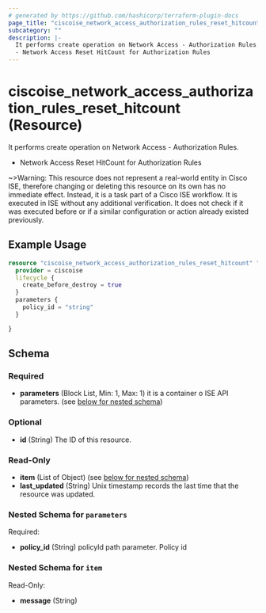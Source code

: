 ```yaml
---
# generated by https://github.com/hashicorp/terraform-plugin-docs
page_title: "ciscoise_network_access_authorization_rules_reset_hitcount Resource - terraform-provider-ciscoise"
subcategory: ""
description: |-
  It performs create operation on Network Access - Authorization Rules.
  - Network Access Reset HitCount for Authorization Rules
---
```


# ciscoise_network_access_authorization_rules_reset_hitcount (Resource)

It performs create operation on Network Access - Authorization Rules.
- Network Access Reset HitCount for Authorization Rules

~>Warning: This resource does not represent a real-world entity in Cisco ISE, therefore changing or deleting this resource on its own has no immediate effect. Instead, it is a task part of a Cisco ISE workflow. It is executed in ISE without any additional verification. It does not check if it was executed before or if a similar configuration or action already existed previously.

## Example Usage

```terraform
resource "ciscoise_network_access_authorization_rules_reset_hitcount" "example" {
  provider = ciscoise
  lifecycle {
    create_before_destroy = true
  }
  parameters {
    policy_id = "string"
  }

}
```

<!-- schema generated by tfplugindocs -->
## Schema

### Required

- **parameters** (Block List, Min: 1, Max: 1) it is a container o ISE API parameters. (see [below for nested schema](#nestedblock--parameters))

### Optional

- **id** (String) The ID of this resource.

### Read-Only

- **item** (List of Object) (see [below for nested schema](#nestedatt--item))
- **last_updated** (String) Unix timestamp records the last time that the resource was updated.

<a id="nestedblock--parameters"></a>
### Nested Schema for `parameters`

Required:

- **policy_id** (String) policyId path parameter. Policy id


<a id="nestedatt--item"></a>
### Nested Schema for `item`

Read-Only:

- **message** (String)



